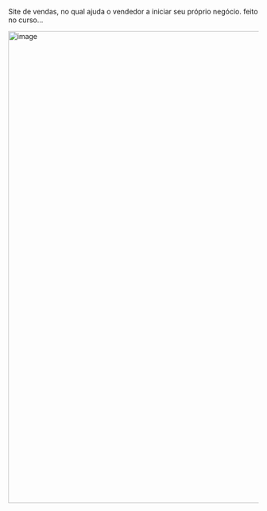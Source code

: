 Site de vendas, no qual ajuda o vendedor a iniciar seu próprio negócio. feito no curso...

<img width="949" alt="image" src="https://github.com/user-attachments/assets/1a8c913c-9eeb-429a-8d9b-50eebbb2c118" />

